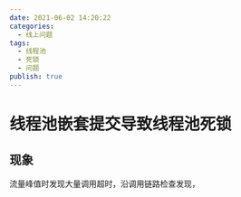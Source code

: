 ```yaml
---
date: 2021-06-02 14:20:22
categories:
  - 线上问题
tags:
  - 线程池
  - 死锁
  - 问题
publish: true
---
```


# 线程池嵌套提交导致线程池死锁

## 现象

流量峰值时发现大量调用超时，沿调用链路检查发现，
